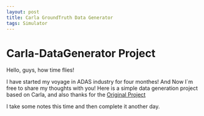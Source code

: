 ```yaml
---
layout: post
title: Carla GroundTruth Data Generator
tags: Simulator
---
```


# Carla-DataGenerator Project
Hello, guys, how time flies!

I have started my voyage in ADAS industry for four monthes! And Now I`m free to share my thoughts with you!
Here is a simple data generation project based on Carla, and also thanks for the [Original Project](https://github.com/mmmmaomao/DataGenerator)

I take some notes this time and then complete it another day.
